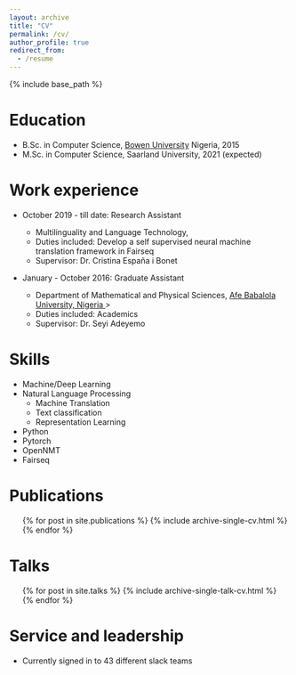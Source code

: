 ```yaml
---
layout: archive
title: "CV"
permalink: /cv/
author_profile: true
redirect_from:
  - /resume
---
```


{% include base_path %}

Education
======
* B.Sc. in Computer Science, <a href="https://bowen.edu.ng/">Bowen University</a> Nigeria, 2015
* M.Sc. in Computer Science, Saarland University, 2021 (expected)

Work experience
======
* October 2019 - till date: Research Assistant
  * Multilinguality and Language Technology, 
  * Duties included: Develop a self supervised neural machine translation framework in Fairseq
  * Supervisor: Dr. Cristina España i Bonet

* January - October 2016: Graduate Assistant
  * Department of Mathematical and Physical Sciences, <a href="http://www.abuad.edu.ng">Afe Babalola University, Nigeria </a>>
  * Duties included: Academics
  * Supervisor: Dr. Seyi Adeyemo
  
Skills
======
* Machine/Deep Learning 
* Natural Language Processing
  * Machine Translation
  * Text classification
  * Representation Learning
* Python
* Pytorch
* OpenNMT
* Fairseq

Publications
======
  <ul>{% for post in site.publications %}
    {% include archive-single-cv.html %}
  {% endfor %}</ul>
  
Talks
======
  <ul>{% for post in site.talks %}
    {% include archive-single-talk-cv.html %}
  {% endfor %}</ul>
  
Service and leadership
======
* Currently signed in to 43 different slack teams

